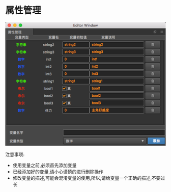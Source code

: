 # 属性管理

![](../../../assets/547de5a8.png)

注意事项:
- 使用变量之前,必须首先添加变量
- 已经添加好的变量,请小心谨慎的进行删除操作
- 修改变量的描述,可能会混淆变量的使用,所以,请给变量一个正确的描述,不要过长